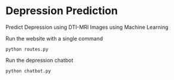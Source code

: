 # Depression Prediction

Predict Depression using DTI-MRI Images using Machine Learning

Run the website with a single command
```
python routes.py

```
Run the depression chatbot
```
python chatbot.py
```

